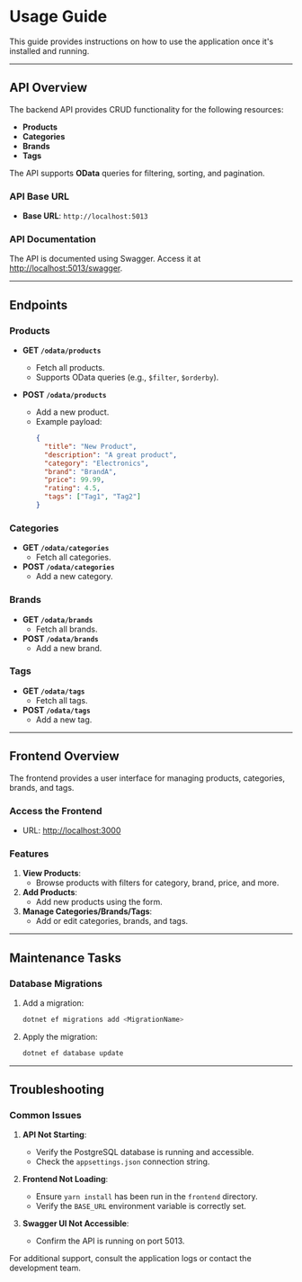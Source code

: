 # Usage Guide

This guide provides instructions on how to use the application once it's installed and running.

---

## API Overview

The backend API provides CRUD functionality for the following resources:

- **Products**
- **Categories**
- **Brands**
- **Tags**

The API supports **OData** queries for filtering, sorting, and pagination.

### API Base URL

- **Base URL**: `http://localhost:5013`

### API Documentation

The API is documented using Swagger. Access it at [http://localhost:5013/swagger](http://localhost:5013/swagger).

---

## Endpoints

### Products

- **GET `/odata/products`**
  - Fetch all products.
  - Supports OData queries (e.g., `$filter`, `$orderby`).

- **POST `/odata/products`**
  - Add a new product.
  - Example payload:
    ```json
    {
      "title": "New Product",
      "description": "A great product",
      "category": "Electronics",
      "brand": "BrandA",
      "price": 99.99,
      "rating": 4.5,
      "tags": ["Tag1", "Tag2"]
    }
    ```

### Categories

- **GET `/odata/categories`**
  - Fetch all categories.
- **POST `/odata/categories`**
  - Add a new category.

### Brands

- **GET `/odata/brands`**
  - Fetch all brands.
- **POST `/odata/brands`**
  - Add a new brand.

### Tags

- **GET `/odata/tags`**
  - Fetch all tags.
- **POST `/odata/tags`**
  - Add a new tag.

---

## Frontend Overview

The frontend provides a user interface for managing products, categories, brands, and tags.

### Access the Frontend

- URL: [http://localhost:3000](http://localhost:3000)

### Features

1. **View Products**:
   - Browse products with filters for category, brand, price, and more.
2. **Add Products**:
   - Add new products using the form.
3. **Manage Categories/Brands/Tags**:
   - Add or edit categories, brands, and tags.

---

## Maintenance Tasks

### Database Migrations

1. Add a migration:

   ```bash
   dotnet ef migrations add <MigrationName>
   ```

2. Apply the migration:

   ```bash
   dotnet ef database update
   ```

---

## Troubleshooting

### Common Issues

1. **API Not Starting**:
   - Verify the PostgreSQL database is running and accessible.
   - Check the `appsettings.json` connection string.

2. **Frontend Not Loading**:
   - Ensure `yarn install` has been run in the `frontend` directory.
   - Verify the `BASE_URL` environment variable is correctly set.

3. **Swagger UI Not Accessible**:
   - Confirm the API is running on port 5013.

For additional support, consult the application logs or contact the development team.